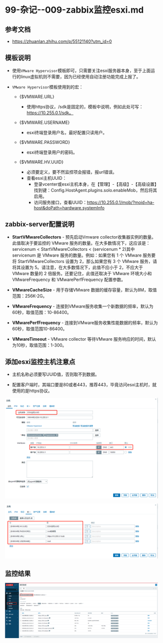 # 99-杂记--009-zabbix监控esxi.md


## 参考文档
- https://zhuanlan.zhihu.com/p/55121140?utm_id=0


## 模板说明
- 使用`VMware Hypervisor`模板即可，只需要关注esxi服务器本身，至于上面运行的linux虚拟机则不需要，因为已经使用自动注册功能完成上报了。

- `VMware Hypervisor`模板使用到的宏：
  - {$VMWARE.URL} 
    - 使用https协议，/sdk是固定的，模板中说明，例如此处可写：https://10.255.0.1/sdk。

  - {$VMWARE.USERNAME}
    - esxi终端登录用户名，最好配置只读用户。
    
  - {$VMWARE.PASSWORD}
    - esxi终端登录用户的密码。

  - {$VMWARE.HV.UUID}
    - 必须要定义，要不然监控项会报错，报url错误。
    - 查看esxi主机UUID：
      - 登录vcenter或esxi主机本身，在【管理】-【高级】-【高级设置】找到键：Config.HostAgent.plugins.solo.enableMob，然后将其启用。
      - 访问服务接口，查看UUID：https://10.255.0.1/mob/?moid=ha-host&doPath=hardware.systemInfo


## zabbix-server配置说明
- **StartVMwareCollectors** - 预先启动Vmware collector收集器实例的数量。 此值取决于要监控的 VMware 服务的数量。在大多数情况下，这应该是： servicenum < StartVMwareCollectors < (servicenum * 2)其中 servicenum 是 VMware 服务的数量。例如：如果您有 1 个 VMware 服务要将 StartVMwareCollectors 设置为 2，那么如果您有 3 个 VMware 服务，请将其设置为 5。请注意，在大多数情况下，此值不应小于 2，不应大于 VMware 数量的 2 倍服务。还要记住，此值还取决于 VMware 环境大小和 VMwareFrequency 和 VMwarePerfFrequency 配置参数。

- **VMwareCacheSize** - 用于存储VMware 数据的缓存容量，默认为8M，取值范围：256K-2G。

- **VMwareFrequency** - 连接到VMware服务收集一个新数据的频率，默认为60秒，取值范围：10-86400。

- **VMwarePerfFrequency** - 连接到VMware服务收集性能数据的频率，默认为60秒，取值范围10-86400。

- **VMwareTimeout** - VMware collector 等待VMware 服务响应的时间，默认为10秒，取值范围：1-300。


## 添加esxi监控主机注意点
- 主机名称必须要写UUID值，否则取不到数据。

- 配置客户端时，其端口要是80或者443，推荐443，毕竟访问esxi主机时，就使用的是https协议。

![zabbix-6.0-lts--添加esxi主机1.png](./images/zabbix-6.0-lts--添加esxi主机1.png)

![zabbix-6.0-lts--添加esxi主机2.png](./images/zabbix-6.0-lts--添加esxi主机2.png)


## 监控结果
![zabbix-6.0-lts--esxi主机监控数据.png](./images/zabbix-6.0-lts--esxi主机监控数据.png)